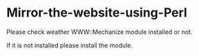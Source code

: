 # Mirror-the-website-using-Perl
Please check weather WWW::Mechanize module installed or not.

If it is not installed please install the module.





